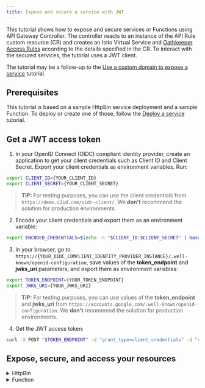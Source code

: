 ```yaml
---
title: Expose and secure a service with JWT
---
```


This tutorial shows how to expose and secure services or Functions using API Gateway Controller. The controller reacts to an instance of the API Rule custom resource (CR) and creates an Istio Virtual Service and [Oathkeeper Access Rules](https://www.ory.sh/docs/oathkeeper/api-access-rules) according to the details specified in the CR. To interact with the secured services, the tutorial uses a JWT client.

The tutorial may be a follow-up to the [Use a custom domain to expose a service](./apix-01-own-domain.md) tutorial.

## Prerequisites

This tutorial is based on a sample HttpBin service deployment and a sample Function. To deploy or create one of those, follow the [Deploy a service](./apix-02-deploy-service.md) tutorial.

## Get a JWT access token

1. In your OpenID Connect (OIDC) compliant identity provider, create an application to get your client credentials such as Client ID and Client Secret. Export your client credentials as environment variables. Run:

```bash
export CLIENT_ID={YOUR_CLIENT_ID}
export CLIENT_SECRET={YOUR_CLIENT_SECRET}
```

>**TIP:** For testing purposes, you can use the client credentials from `https://demo.c2id.com/oidc-client/`. We **don't** recommend the solution for production environments.

2. Encode your client credentials and export them as an environment variable:

```bash
export ENCODED_CREDENTIALS=$(echo -n "$CLIENT_ID:$CLIENT_SECRET" | base64)
```

3. In your browser, go to `https://{YOUR_OIDC_COMPLIENT_IDENTITY_PROVIDER_INSTANCE}/.well-known/openid-configuration`, save values of the **token_endpoint** and **jwks_uri** parameters, and export them as environment variables:

```bash
export TOKEN_ENDPOINT={YOUR_TOKEN_ENDPOINT}
export JWKS_URI={YOUR_JWKS_URI}
```

>**TIP:** For testing purposes, you can use values of the **token_endpoint** and **jwks_uri** from `https://accounts.google.com/.well-known/openid-configuration`. We **don't** recommend the solution for production environments.

4. Get the JWT access token:

```bash
curl -X POST "$TOKEN_ENDPOINT" -d "grant_type=client_credentials" -d "client_id=$CLIENT_ID" -H "Content-Type: application/x-www-form-urlencoded" -H "Authorization: Basic $ENCODED_CREDENTIALS"
```

## Expose, secure, and access your resources

<div tabs>

  <details>
  <summary>
  HttpBin
  </summary>

1. Expose the service and secure it by creating an API Rule CR in your Namespace. If you don't want to use your custom domain but a Kyma domain, use the following Kyma Gateway: `kyma-system/kyma-gateway`. Run:

```bash
cat <<EOF | kubectl apply -f -
apiVersion: gateway.kyma-project.io/v1alpha1
kind: APIRule
metadata:
  name: httpbin
  namespace: $NAMESPACE
spec:
  gateway: kyma-gateway.kyma-system.svc.cluster.local
  rules:
    - accessStrategies:
        - config:
            jwks_urls:
            - $JWKS_URI
          handler: jwt
      methods:
        - GET
      path: /.*
  service:
    name: httpbin
    port: 8000
    host: httpbin.$DOMAIN
```

>**NOTE:** If you are running Kyma on k3d, add `httpbin.kyma.local` to the entry with k3d IP in your system's `/etc/hosts` file.


  </details>

  <details>
  <summary>
  Function
  </summary>

1. Expose the Function and secure it by creating an API Rule CR in your Namespace. If you don't want to use your custom domain but a Kyma domain, use the following Kyma Gateway: `kyma-system/kyma-gateway`. Run:

    ```bash
  cat <<EOF | kubectl apply -f -
  apiVersion: gateway.kyma-project.io/v1alpha1
  kind: APIRule
  metadata:
    name: function
    namespace: $NAMESPACE
  spec:
    gateway: namespace-name/httpbin-gateway #The value corresponds to the Gateway CR you created.
    service:
      name: function
      port: 80
      host: function-example.$DOMAIN
    rules:
    - accessStrategies:
        - config:
            jwks_urls:
            - $JWKS_URI
          handler: jwt
      methods:
        - GET
      path: /.*
  EOF
  ```

  </details>
</div>

2. To access the secured service, call it using a JWT access token:

```bash
curl -ik https://mst.dt-test.goatz.shoot.canary.k8s-hana.ondemand.com/headers -H "Authorization: Bearer $ACCESS_TOKEN"
```
